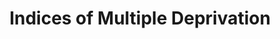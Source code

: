 ---
schema: default
title: Indices of Multiple Deprivation
organization: Lewisham Insight
notes: "There are 7 domains of deprivation, which combine to create the Index of Multiple Deprivation (IMD2019): \r\n\r\n* Income (22.5%) Measures the proportion of the population experiencing deprivation relating to low income \r\n* Employment (22.5%) Measures the proportion of the working age population in an area involuntarily excluded from the labour market \r\n* Education (13.5%) Measures the lack of attainment and skills in the local population\r\n* Health (13.5%) Measures the risk of premature death and the impairment of quality of life through poor physical or mental health\r\n* Crime (9.3%) Measures the risk of personal and material victimisation at local level\r\n* Barriers to Housing & Services (9.3%) Measures the physical and financial accessibility of housing and local services\r\n* Living Environment (9.3%) Measures the quality of both the 'indoor' and 'outdoor' local environment\r\n\r\nhttps://www.gov.uk/government/statistics/english-indices-of-deprivation-2019 (by LSOA)"
resources:
  - name: IMD-2019
    url: >-
      https://github.com/lb-lewisham/open-data-lewisham/raw/gh-pages/_datasets/data/lbl_imd_2019_lsoa11.csv
    format: csv
  - name: Fuel-poverty-2019
    url: >-
      https://github.com/lb-lewisham/open-data-lewisham/raw/gh-pages/_datasets/data/lbl_fuel_poverty_2019_lsoa11.csv
    format: csv
license: 'https://www.nationalarchives.gov.uk/doc/open-government-licence/version/3/'
category:
  - Economy
maintainer: Lewisham Insight
maintainer_email: insight-and-delivery@lewisham.gov.uk
---